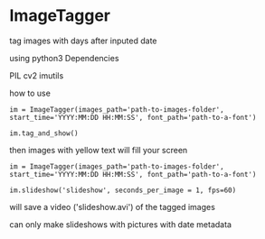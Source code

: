 # ImageTagger
tag images with days after inputed date

using python3
Dependencies

 PIL
 cv2
 imutils
  
how to use

```
im = ImageTagger(images_path='path-to-images-folder', start_time='YYYY:MM:DD HH:MM:SS', font_path='path-to-a-font')

im.tag_and_show()

```
then images with yellow text will fill your screen

```
im = ImageTagger(images_path='path-to-images-folder', start_time='YYYY:MM:DD HH:MM:SS', font_path='path-to-a-font')

im.slideshow('slideshow', seconds_per_image = 1, fps=60)

```
will save a video ('slideshow.avi') of the tagged images

can only make slideshows with pictures with date metadata
